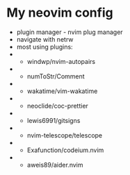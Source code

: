 # My neovim config

- plugin manager - nvim plug manager
- navigate with netrw
- most using plugins:
- - windwp/nvim-autopairs
- - numToStr/Comment
- - wakatime/vim-wakatime
- - neoclide/coc-prettier
- - lewis6991/gitsigns
- - nvim-telescope/telescope
- - Exafunction/codeium.nvim
- - aweis89/aider.nvim
